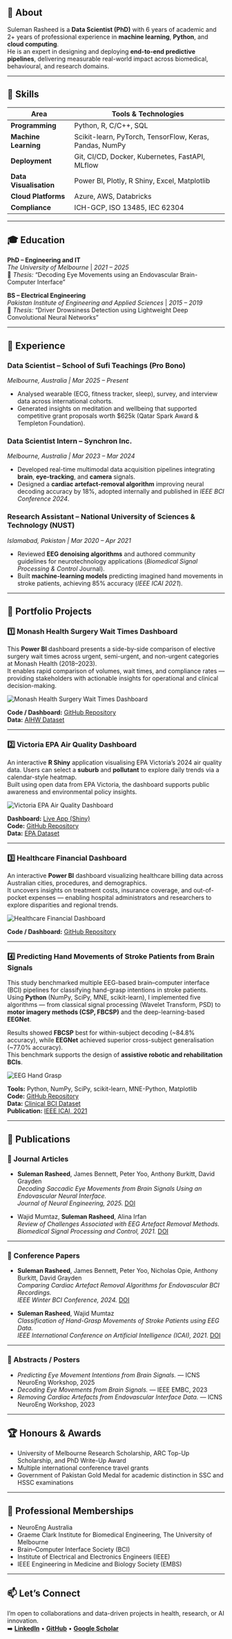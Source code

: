 <!--
# Suleman Rasheed  
*📍 Melbourne, Australia*  
✉️ [SulemanRasheedEngr@gmail.com](mailto:SulemanRasheedEngr@gmail.com) • 📞 +61 467 027 013  
🔗 [LinkedIn](https://www.linkedin.com/in/suleman-rasheed/) • [GitHub](https://github.com/SulemanRasheed) • [Google Scholar](https://scholar.google.com/citations?user=wUt7qi0AAAAJ&hl=en)

---

### 🧭 Navigation  
[About](#about) • [Skills](#-skills) • [Education](#-education) • [Experience](#-experience) • [Projects](#-portfolio-projects) • [Publications](#-publications) • [Awards](#-honours--awards) • [Memberships](#-professional-memberships) • [Contact](#-lets-connect)

---

-->

## 🧍 About

Suleman Rasheed is a **Data Scientist (PhD)** with 6 years of academic and 2+ years of professional experience in **machine learning**, **Python**, and **cloud computing**.  
He is an expert in designing and deploying **end-to-end predictive pipelines**, delivering measurable real-world impact across biomedical, behavioural, and research domains.

---

## 🧩 Skills

| Area | Tools & Technologies |
|------|----------------------|
| **Programming** | Python, R, C/C++, SQL |
| **Machine Learning** | Scikit-learn, PyTorch, TensorFlow, Keras, Pandas, NumPy |
| **Deployment** | Git, CI/CD, Docker, Kubernetes, FastAPI, MLflow |
| **Data Visualisation** | Power BI, Plotly, R Shiny, Excel, Matplotlib |
| **Cloud Platforms** | Azure, AWS, Databricks |
| **Compliance** | ICH-GCP, ISO 13485, IEC 62304 |

---

## 🎓 Education

**PhD – Engineering and IT**  
*The University of Melbourne* | *2021 – 2025*  
📄 *Thesis:* “Decoding Eye Movements using an Endovascular Brain-Computer Interface”  

**BS – Electrical Engineering**  
*Pakistan Institute of Engineering and Applied Sciences* | *2015 – 2019*  
📄 *Thesis:* “Driver Drowsiness Detection using Lightweight Deep Convolutional Neural Networks”

---

## 💼 Experience

### **Data Scientist – School of Sufi Teachings (Pro Bono)**  
*Melbourne, Australia | Mar 2025 – Present*  
- Analysed wearable (ECG, fitness tracker, sleep), survey, and interview data across international cohorts.  
- Generated insights on meditation and wellbeing that supported competitive grant proposals worth \$625k (Qatar Spark Award & Templeton Foundation).

### **Data Scientist Intern – Synchron Inc.**  
*Melbourne, Australia | Mar 2023 – Mar 2024*  
- Developed real-time multimodal data acquisition pipelines integrating **brain**, **eye-tracking**, and **camera** signals.  
- Designed a **cardiac artefact-removal algorithm** improving neural decoding accuracy by 18%, adopted internally and published in *IEEE BCI Conference 2024*.

### **Research Assistant – National University of Sciences & Technology (NUST)**  
*Islamabad, Pakistan | Mar 2020 – Apr 2021*  
- Reviewed **EEG denoising algorithms** and authored community guidelines for neurotechnology applications (*Biomedical Signal Processing & Control* Journal).  
- Built **machine-learning models** predicting imagined hand movements in stroke patients, achieving 85% accuracy (*IEEE ICAI 2021*).

---

## 🧠 Portfolio Projects

### 1️⃣ Monash Health Surgery Wait Times Dashboard  

This **Power BI** dashboard presents a side-by-side comparison of elective surgery wait times across urgent, semi-urgent, and non-urgent categories at Monash Health (2018–2023).  
It enables rapid comparison of volumes, wait times, and compliance rates — providing stakeholders with actionable insights for operational and clinical decision-making.

![Monash Health Surgery Wait Times Dashboard](https://github.com/SulemanRasheed/SulemanRasheed.github.io/blob/main/images/Monash%20Health%20Surgery%20Wait%20Times%20Dashboard.png?raw=true)

**Code / Dashboard:** [GitHub Repository](https://github.com/SulemanRasheed/Monash-Health-Surgery-Wait-Times)  
**Data:** [AIHW Dataset](https://www.aihw.gov.au/hospitals/latest-updates-and-downloads/data)

---

### 2️⃣ Victoria EPA Air Quality Dashboard  

An interactive **R Shiny** application visualising EPA Victoria’s 2024 air quality data. Users can select a **suburb** and **pollutant** to explore daily trends via a calendar-style heatmap.  
Built using open data from EPA Victoria, the dashboard supports public awareness and environmental policy insights.

![Victoria EPA Air Quality Dashboard](https://github.com/SulemanRasheed/SulemanRasheed.github.io/blob/main/images/Victoria%20EPA%20Air%20Quality%20Dashboard.png?raw=true)

**Dashboard:** [Live App (Shiny)](https://sulemanrasheed.shinyapps.io/Victoria_Air_Quality_EPA_2024_Data/)  
**Code:** [GitHub Repository](https://github.com/SulemanRasheed/VictoriaEPA-AirQuality)  
**Data:** [EPA Dataset](https://discover.data.vic.gov.au/dataset/epa-air-watch-all-sites-air-quality-hourly-averages-yearly)

---

### 3️⃣ Healthcare Financial Dashboard  

An interactive **Power BI** dashboard visualizing healthcare billing data across Australian cities, procedures, and demographics.  
It uncovers insights on treatment costs, insurance coverage, and out-of-pocket expenses — enabling hospital administrators and researchers to explore disparities and regional trends.

![Healthcare Financial Dashboard](https://github.com/SulemanRasheed/SulemanRasheed.github.io/blob/main/images/Healthcare%20Financial%20Dashboard.png?raw=true)

**Code / Dashboard:** [GitHub Repository](https://github.com/SulemanRasheed/Healthcare-Financial-Dashboard-PowerBI-Australia)

---

### 4️⃣ Predicting Hand Movements of Stroke Patients from Brain Signals  

This study benchmarked multiple EEG-based brain–computer interface (BCI) pipelines for classifying hand-grasp intentions in stroke patients.  
Using **Python** (NumPy, SciPy, MNE, scikit-learn), I implemented five algorithms — from classical signal processing (Wavelet Transform, PSD) to **motor imagery methods (CSP, FBCSP)** and the deep-learning-based **EEGNet**.

Results showed **FBCSP** best for within-subject decoding (~84.8% accuracy), while **EEGNet** achieved superior cross-subject generalisation (~77.0% accuracy).  
This benchmark supports the design of **assistive robotic and rehabilitation BCIs**.

![EEG Hand Grasp](https://github.com/SulemanRasheed/SulemanRasheed.github.io/blob/main/images/EEG%20Hand%20Grasp%20Classification%20.png?raw=true)

**Tools:** Python, NumPy, SciPy, scikit-learn, MNE-Python, Matplotlib  
**Code:** [GitHub Repository](https://github.com/SulemanRasheed/EEG-HandGrasp-Classification)  
**Data:** [Clinical BCI Dataset](https://github.com/5anirban9/Clinical-Brain-Computer-Interfaces-Challenge-WCCI-2020-Glasgow)  
**Publication:** [IEEE ICAI, 2021](https://ieeexplore.ieee.org/document/9445231)

---

## 🧾 Publications

### 🧠 Journal Articles
- **Suleman Rasheed**, James Bennett, Peter Yoo, Anthony Burkitt, David Grayden  
  *Decoding Saccadic Eye Movements from Brain Signals Using an Endovascular Neural Interface.*  
  *Journal of Neural Engineering, 2025.* [DOI](https://iopscience.iop.org/article/10.1088/1741-2552/ae0f52)

- Wajid Mumtaz, **Suleman Rasheed**, Alina Irfan  
  *Review of Challenges Associated with EEG Artefact Removal Methods.*  
  *Biomedical Signal Processing and Control, 2021.* [DOI](https://doi.org/10.1016/j.bspc.2021.102741)

---

### 🎤 Conference Papers
- **Suleman Rasheed**, James Bennett, Peter Yoo, Nicholas Opie, Anthony Burkitt, David Grayden  
  *Comparing Cardiac Artefact Removal Algorithms for Endovascular BCI Recordings.*  
  *IEEE Winter BCI Conference, 2024.* [DOI](https://doi.org/10.1109/BCI60775.2024.10480513)

- **Suleman Rasheed**, Wajid Mumtaz  
  *Classification of Hand-Grasp Movements of Stroke Patients using EEG Data.*  
  *IEEE International Conference on Artificial Intelligence (ICAI), 2021.* [DOI](https://doi.org/10.1109/ICAI52203.2021.9445231)

---

### 🧩 Abstracts / Posters
- *Predicting Eye Movement Intentions from Brain Signals.* — ICNS NeuroEng Workshop, 2025  
- *Decoding Eye Movements from Brain Signals.* — IEEE EMBC, 2023  
- *Removing Cardiac Artefacts from Endovascular Interface Data.* — ICNS NeuroEng Workshop, 2023  

---

## 🏆 Honours & Awards
- University of Melbourne Research Scholarship, ARC Top-Up Scholarship, and PhD Write-Up Award  
- Multiple international conference travel grants  
- Government of Pakistan Gold Medal for academic distinction in SSC and HSSC examinations  

---

## 👥 Professional Memberships
- NeuroEng Australia  
- Graeme Clark Institute for Biomedical Engineering, The University of Melbourne  
- Brain–Computer Interface Society (BCI)  
- Institute of Electrical and Electronics Engineers (IEEE)  
- IEEE Engineering in Medicine and Biology Society (EMBS)  

---

## 📫 Let’s Connect

I’m open to collaborations and data-driven projects in health, research, or AI innovation.  
➡️ [**LinkedIn**](https://www.linkedin.com/in/suleman-rasheed/) • [**GitHub**](https://github.com/SulemanRasheed) • [**Google Scholar**](https://scholar.google.com/citations?user=wUt7qi0AAAAJ&hl=en)
